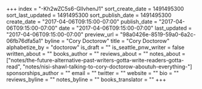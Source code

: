 +++
index = "-Kh2wZC5s6-GlIvhenJ1"
sort_create_date = 1491495300
sort_last_updated = 1491495300
sort_publish_date = 1491495300
create_date = "2017-04-06T09:15:00-07:00"
publish_date = "2017-04-06T09:15:00-07:00"
date = "2017-04-06T09:15:00-07:00"
last_updated = "2017-04-06T09:15:00-07:00"
preview_url = "98a0426e-8519-59a0-6a2c-06fb76dfa5a1"
byline = "Cory Doctorow"
title = "Cory Doctorow"
alphabetize_by = "doctorow"
is_draft = ""
is_seattle_pnw_writer = false
written_about = ""
books_author = ""
reviews_about = ""
notes_about = ["notes/the-future-alternative-past-writers-gotta-write-readers-gotta-read", "notes/nisi-shawl-talking-to-cory-doctorow-aboutuh-everything-"]
sponsorships_author = ""
email = ""
twitter = ""
website = ""
bio = ""
reviews_byline = ""
notes_byline = ""
books_translator = ""
+++

